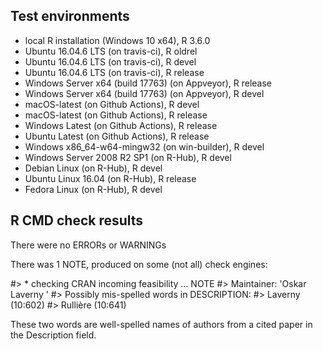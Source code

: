

## Test environments
* local R installation (Windows 10 x64), R 3.6.0
* Ubuntu 16.04.6 LTS (on travis-ci), R oldrel
* Ubuntu 16.04.6 LTS (on travis-ci), R devel
* Ubuntu 16.04.6 LTS (on travis-ci), R release
* Windows Server x64 (build 17763) (on Appveyor), R release
* Windows Server x64 (build 17763) (on Appveyor), R devel
* macOS-latest (on Github Actions), R devel
* macOS-latest (on Github Actions), R release
* Windows Latest (on Github Actions), R release
* Ubuntu Latest (on Github Actions), R release
* Windows x86_64-w64-mingw32 (on win-builder), R devel
* Windows Server 2008 R2 SP1 (on R-Hub), R devel
* Debian Linux (on R-Hub), R devel
* Ubuntu Linux 16.04 (on R-Hub), R release
* Fedora Linux (on R-Hub), R devel

## R CMD check results
There were no ERRORs or WARNINGs

There was 1 NOTE, produced on some (not all) check engines:

#> * checking CRAN incoming feasibility ... NOTE
#> Maintainer: 'Oskar Laverny '
#> Possibly mis-spelled words in DESCRIPTION:
#> Laverny (10:602)
#> Rullière (10:641)

These two words are well-spelled names of authors from a cited paper in the Description field.
